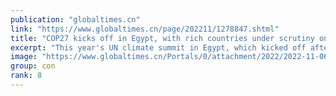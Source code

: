 ```yaml
---
publication: "globaltimes.cn"
link: "https://www.globaltimes.cn/page/202211/1278847.shtml"
title: "COP27 kicks off in Egypt, with rich countries under scrutiny on fulfilling promises"
excerpt: "This year's UN climate summit in Egypt, which kicked off after a year of devastating natural disasters and energy crisis, will focus on industrialized countries' commitment on tackling global warming,"
image: "https://www.globaltimes.cn/Portals/0/attachment/2022/2022-11-06/974d4b5c-d5ae-4913-a33f-e6a302b23b84_s.jpeg"
group: con
rank: 8
---
```

